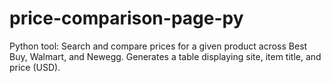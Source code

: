 # price-comparison-page-py
Python tool: Search and compare prices for a given product across Best Buy, Walmart, and Newegg. Generates a table displaying site, item title, and price (USD).
